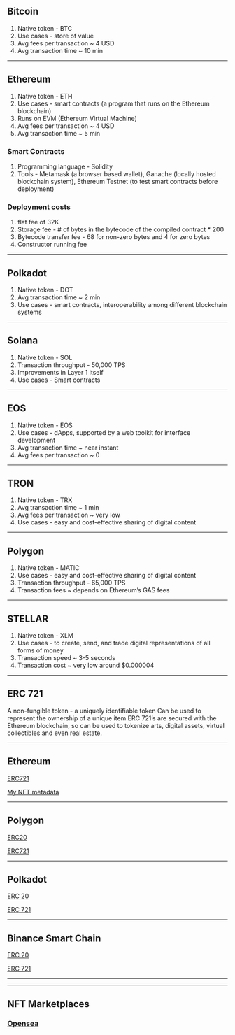 ## Bitcoin
1. Native token - BTC
2. Use cases -  store of value
3. Avg fees per transaction ~ 4 USD
4. Avg transaction time ~ 10 min
---
## Ethereum
1. Native token - ETH
2. Use cases - smart contracts (a program that runs on the Ethereum blockchain)
3. Runs on EVM (Ethereum Virtual Machine)
4. Avg fees per transaction ~ 4 USD
5. Avg transaction time ~ 5 min
### Smart Contracts
1. Programming language - Solidity 
2. Tools - Metamask (a browser based wallet), Ganache (locally hosted blockchain system), Ethereum Testnet (to test smart contracts before deployment) 
### Deployment costs
1. flat fee of 32K 
2. Storage fee - # of bytes in the bytecode of the compiled contract * 200
3. Bytecode transfer fee - 68 for non-zero bytes and 4 for zero bytes
4. Constructor running fee
---
## Polkadot
1. Native token - DOT
2. Avg transaction time ~ 2 min
3. Use cases - smart contracts, interoperability among different blockchain systems 
---
## Solana
1. Native token - SOL
2. Transaction throughput - 50,000 TPS
3. Improvements in Layer 1 itself
4. Use cases - Smart contracts
---
## EOS
1. Native token - EOS
2. Use cases - dApps, supported by a web toolkit for interface development
3. Avg transaction time ~ near instant
4. Avg fees per transaction ~ 0
---
## TRON
1. Native token - TRX
2. Avg transaction time ~ 1 min
3. Avg fees per transaction ~ very low
4. Use cases -  easy and cost-effective sharing of digital content
---
## Polygon
1. Native token - MATIC
2. Use cases -  easy and cost-effective sharing of digital content
3. Transaction throughput - 65,000 TPS
4. Transaction fees ~ depends on Ethereum’s GAS fees
---
## STELLAR
1. Native token - XLM
2. Use cases - to create, send, and trade digital representations of all forms of money
3. Transaction speed ~ 3-5 seconds 
4. Transaction cost ~ very low around $0.000004


---

## ERC 721

A non-fungible token - a uniquely identifiable token
Can be used to represent the ownership of a unique item
ERC 721’s are secured with the Ethereum blockchain, so can be used to tokenize arts, digital assets, virtual collectibles and even real estate.  

---

## Ethereum

[ERC721](https://ropsten.etherscan.io/address/0x7868c6d24711b0c4b059787bad79A74Cba585283)

[My NFT metadata](https://my-json-server.typicode.com/shasikaud/test_rest/tokens)


---
## Polygon

[ERC20](https://mumbai.polygonscan.com/token/0x2442d9d714170d874d68d03de611fa9bfbbce9b8)

[ERC721](https://mumbai.polygonscan.com/address/0xfb0DcB0D54D7e02dBb3F4A46b62559398D78B314)

---

## Polkadot

[ERC 20](https://moonbase-blockscout.testnet.moonbeam.network/tokens/0x2442D9d714170d874d68d03de611fa9bfbBCe9B8/token-transfers)

[ERC 721](https://moonbase-blockscout.testnet.moonbeam.network/tokens/0x0a91e303B268776e9ECC3C1f2596C5Ab78EEDe9E/token-transfers)

---
## Binance Smart Chain

[ERC 20](https://testnet.bscscan.com/token/0x2442d9d714170d874d68d03de611fa9bfbbce9b8)

[ERC 721](https://testnet.bscscan.com/token/0x0a91e303b268776e9ecc3c1f2596c5ab78eede9e)

---
---
## NFT Marketplaces

### [Opensea](https://opensea.io/assets/0x495f947276749ce646f68ac8c248420045cb7b5e/2721230383210040596147400622147439630259395529194514322415594716975954132993)









